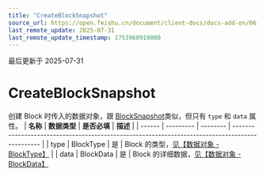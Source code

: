 ```yaml
---
title: "CreateBlockSnapshot"
source_url: https://open.feishu.cn/document/client-docs/docs-add-on/06-data-structure/CreateBlockSnapshot
last_remote_update: 2025-07-31
last_remote_update_timestamp: 1753960919000
---
```

最后更新于 2025-07-31

# CreateBlockSnapshot
创建 Block 时传入的数据对象，跟 [BlockSnapshot](https://open.feishu.cn/document/uAjLw4CM/uYjL24iN/docs-add-on/05-api-doc/basic-data-reference---base/BlockSnapshot)类似，但只有 `type` 和 `data` 属性。
| **名称** | **数据类型**  | **是否必填** | **描述**                                                                                          |
| ------ | --------- | -------- | ----------------------------------------------------------------------------------------------- |
| type   | BlockType | 是        | Block 的类型，[见【数据对象 - BlockType】](https://open.feishu.cn/document/uAjLw4CM/uYjL24iN/docs-add-on/05-api-doc/basic-data-reference---base/BlockType)   |
| data   | BlockData | 是        | Block 的详细数据，[见【数据对象 - BlockData】](https://open.feishu.cn/document/uAjLw4CM/uYjL24iN/docs-add-on/05-api-doc/BlockData/blockdata)
